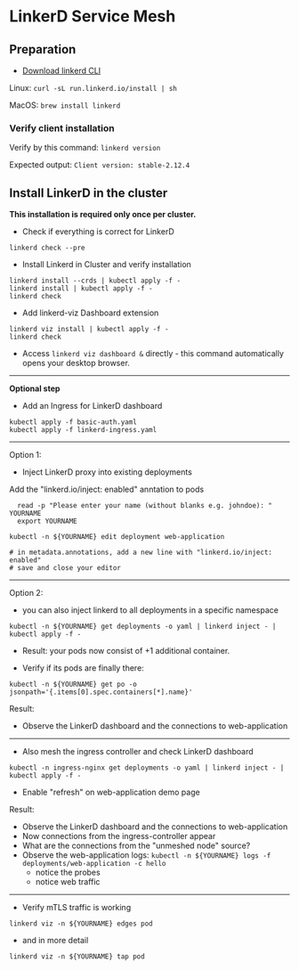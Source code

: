 # LinkerD Service Mesh

## Preparation

* [Download linkerd CLI](https://linkerd.io/2/getting-started/#step-1-install-the-cli)

Linux: `curl -sL run.linkerd.io/install | sh`

MacOS: `brew install linkerd`

### Verify client installation

Verify by this command: `linkerd version`

Expected output: `Client version: stable-2.12.4`

## Install LinkerD in the cluster

**This installation is required only once per cluster.**

* Check if everything is correct for LinkerD

```shell
linkerd check --pre
```

* Install Linkerd in Cluster and verify installation

```shell
linkerd install --crds | kubectl apply -f -
linkerd install | kubectl apply -f -
linkerd check
```

* Add linkerd-viz Dashboard extension

```shell
linkerd viz install | kubectl apply -f -
linkerd check
```

* Access `linkerd viz dashboard &` directly - this command automatically opens your desktop browser.

---

**Optional step**

* Add an Ingress for LinkerD dashboard

```shell
kubectl apply -f basic-auth.yaml
kubectl apply -f linkerd-ingress.yaml
```

---

Option 1:

* Inject LinkerD proxy into existing deployments

Add the "linkerd.io/inject: enabled" anntation to pods

  ```shell
    read -p "Please enter your name (without blanks e.g. johndoe): " YOURNAME
    export YOURNAME
  ```

  ```shell
  kubectl -n ${YOURNAME} edit deployment web-application
  
  # in metadata.annotations, add a new line with "linkerd.io/inject: enabled"
  # save and close your editor
  ```

---

Option 2:

* you can also inject linkerd to all deployments in a specific namespace

```shell
kubectl -n ${YOURNAME} get deployments -o yaml | linkerd inject - | kubectl apply -f -
```

* Result: your pods now consist of +1 additional container.

* Verify if its pods are finally there:

`kubectl -n ${YOURNAME} get po -o jsonpath='{.items[0].spec.containers[*].name}'`

Result:
* Observe the LinkerD dashboard and the connections to web-application

---

* Also mesh the ingress controller and check LinkerD dashboard

```shell
kubectl -n ingress-nginx get deployments -o yaml | linkerd inject - | kubectl apply -f -
```

* Enable "refresh" on web-application demo page

Result:

* Observe the LinkerD dashboard and the connections to web-application
* Now connections from the ingress-controller appear
* What are the connections from the "unmeshed node" source?
* Observe the web-application logs: `kubectl -n ${YOURNAME} logs -f deployments/web-application -c hello`
  * notice the probes
  * notice web traffic

---

* Verify mTLS traffic is working

`linkerd viz -n ${YOURNAME} edges pod`

* and in more detail

`linkerd viz -n ${YOURNAME} tap pod`
